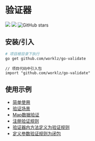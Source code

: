 # 验证器

[![](https://img.shields.io/badge/Author-worklz-orange.svg)](https://github.com/worklz/go-validate)
[![](https://img.shields.io/badge/version-v1.0.0-brightgreen.svg)](https://github.com/worklz/go-validate)
![GitHub stars](https://img.shields.io/github/stars/worklz/go-validate?style=flat-square)

## 安装/引入

```bash
# 项目根目录下执行
go get github.com/worklz/go-validate
```

```golang
// 项目代码中引入包
import "github.com/worklz/go-validate"
```



## 使用示例

- [简单使用](https://github.com/worklz/go-validate/example/simple/main.go)
- [验证场景](https://github.com/worklz/go-validate/example/scene/main.go)
- [Map数据验证](https://github.com/worklz/go-validate/example/map/main.go)
- [注册验证规则](https://github.com/worklz/go-validate/example/register_rule/main.go)
- [验证器内方法定义为验证规则](https://github.com/worklz/go-validate/example/validator_method_rule/main.go)
- [定义参数验证规则为闭包](https://github.com/worklz/go-validate/example/func_rule/main.go)